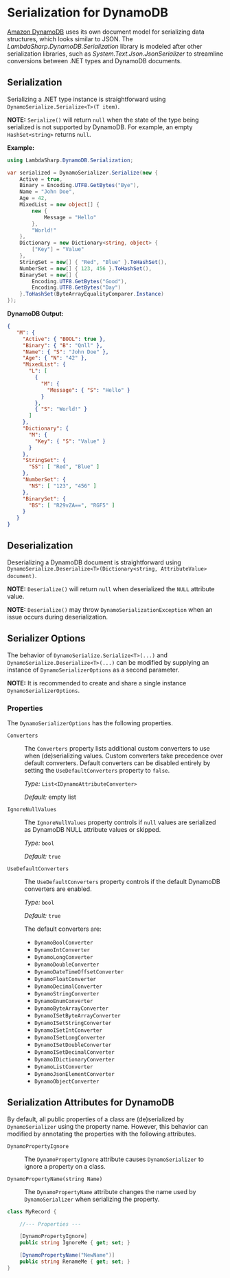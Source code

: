 # Serialization for DynamoDB

[Amazon DynamoDB](https://docs.aws.amazon.com/amazondynamodb/latest/developerguide/Introduction.html) uses its own document model for serializing data structures, which looks similar to JSON. The _LambdaSharp.DynamoDB.Serialization_ library is modeled after other serialization libraries, such as _System.Text.Json.JsonSerializer_ to streamline conversions between .NET types and DynamoDB documents.

## Serialization

Serializing a .NET type instance is straightforward using `DynamoSerialize.Serialize<T>(T item)`.

**NOTE:** `Serialize()` will return `null` when the state of the type being serialized is not supported by DynamoDB. For example, an empty `HashSet<string>` returns `null`.

**Example:**
```csharp
using LambdaSharp.DynamoDB.Serialization;

var serialized = DynamoSerializer.Serialize(new {
    Active = true,
    Binary = Encoding.UTF8.GetBytes("Bye"),
    Name = "John Doe",
    Age = 42,
    MixedList = new object[] {
        new {
            Message = "Hello"
        },
        "World!"
    },
    Dictionary = new Dictionary<string, object> {
        ["Key"] = "Value"
    },
    StringSet = new[] { "Red", "Blue" }.ToHashSet(),
    NumberSet = new[] { 123, 456 }.ToHashSet(),
    BinarySet = new[] {
        Encoding.UTF8.GetBytes("Good"),
        Encoding.UTF8.GetBytes("Day")
    }.ToHashSet(ByteArrayEqualityComparer.Instance)
});
```

**DynamoDB Output:**
```json
{
   "M": {
     "Active": { "BOOL": true },
     "Binary": { "B": "Qnll" },
     "Name": { "S": "John Doe" },
     "Age": { "N": "42" },
     "MixedList": {
       "L": [
         {
           "M": {
             "Message": { "S": "Hello" }
           }
         },
         { "S": "World!" }
       ]
     },
     "Dictionary": {
       "M": {
         "Key": { "S": "Value" }
       }
     },
     "StringSet": {
       "SS": [ "Red", "Blue" ]
     },
     "NumberSet": {
       "NS": [ "123", "456" ]
     },
     "BinarySet": {
       "BS": [ "R29vZA==", "RGF5" ]
     }
   }
}
```

## Deserialization

Deserializing a DynamoDB document is straightforward using `DynamoSerialize.Deserialize<T>(Dictionary<string, AttributeValue> document)`.

**NOTE:** `Deserialize()` will return `null` when deserialized the `NULL` attribute value.

**NOTE:** `Deserialize()` may throw `DynamoSerializationException` when an issue occurs during deserialization.


## Serializer Options

The behavior of `DynamoSerialize.Serialize<T>(...)` and `DynamoSerialize.Deserialize<T>(...)` can be modified by supplying an instance of `DynamoSerializerOptions` as a second parameter.

**NOTE:** It is recommended to create and share a single instance `DynamoSerializerOptions`.

### Properties

The `DynamoSerializerOptions` has the following properties.

<dl>

<dt><code>Converters</code></dt>
<dd>

The <code>Converters</code> property lists additional custom converters to use when (de)serializing values. Custom converters take precedence over default converters. Default converters can be disabled entirely by setting the <code>UseDefaultConverters</code> property to <code>false</code>.

<em>Type:</em> <code>List&lt;IDynamoAttributeConverter&gt;</code>

<em>Default:</em> empty list

</dd>


<dt><code>IgnoreNullValues</code></dt>
<dd>

The <code>IgnoreNullValues</code> property controls if <code>null</code> values are serialized as DynamoDB NULL attribute values or skipped.

<em>Type:</em> <code>bool</code>

<em>Default:</em> <code>true</code>

</dd>


<dt><code>UseDefaultConverters</code></dt>
<dd>

The <code>UseDefaultConverters</code> property controls if the default DynamoDB converters are enabled.

<em>Type:</em> <code>bool</code>

<em>Default:</em> <code>true</code>

The default converters are:
* `DynamoBoolConverter`
* `DynamoIntConverter`
* `DynamoLongConverter`
* `DynamoDoubleConverter`
* `DynamoDateTimeOffsetConverter`
* `DynamoFloatConverter`
* `DynamoDecimalConverter`
* `DynamoStringConverter`
* `DynamoEnumConverter`
* `DynamoByteArrayConverter`
* `DynamoISetByteArrayConverter`
* `DynamoISetStringConverter`
* `DynamoISetIntConverter`
* `DynamoISetLongConverter`
* `DynamoISetDoubleConverter`
* `DynamoISetDecimalConverter`
* `DynamoIDictionaryConverter`
* `DynamoListConverter`
* `DynamoJsonElementConverter`
* `DynamoObjectConverter`

</dd>

</dl>


## Serialization Attributes for DynamoDB

By default, all public properties of a class are (de)serialized by `DynamoSerializer` using the property name. However, this behavior can modified by annotating the properties with the following attributes.

<dl>

<dt><code>DynamoPropertyIgnore</code></dt>
<dd>

The <code>DynamoPropertyIgnore</code> attribute causes <code>DynamoSerializer</code> to ignore a property on a class.

</dd>


<dt><code>DynamoPropertyName(string Name)</code></dt>
<dd>

The <code>DynamoPropertyName</code> attribute changes the name used by <code>DynamoSerializer</code> when serializing the property.

</dd>

</dl>

```csharp
class MyRecord {

    //--- Properties ---

    [DynamoPropertyIgnore]
    public string IgnoreMe { get; set; }

    [DynamoPropertyName("NewName")]
    public string RenameMe { get; set; }
}
```

